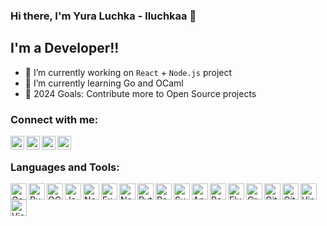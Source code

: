 ### Hi there, I'm Yura Luchka - lluchkaa 👋

## I'm a Developer!!

- 🔭 I’m currently working on `React` + `Node.js` project
- 🌱 I’m currently learning Go and OCaml
- 🥅 2024 Goals: Contribute more to Open Source projects

### Connect with me:

[<img align="left" alt="Telegram" width="22px" src="https://cdn.simpleicons.org/telegram/black/white" />][telegram_contact]
[<img align="left" alt="LinkedIn" width="22px" src="https://cdn.simpleicons.org/linkedin/black/white" />][linkedin_contact]
[<img align="left" alt="Instagram" width="22px" src="https://cdn.simpleicons.org/instagram/black/white" />][instagram_contact]
[<img align="left" alt="Instagram" width="22px" src="https://cdn.simpleicons.org/upwork/black/white" />][upwork_contact]
<br />

### Languages and Tools:

[<img align="left" alt="Go" width="26px" src="https://cdn.simpleicons.org/go/black/white" />][go]
[<img align="left" alt="Rust" width="26px" src="https://cdn.simpleicons.org/rust/black/white" />][rust]
[<img align="left" alt="OCaml" width="26px" src="https://cdn.simpleicons.org/ocaml/black/white" />][ocaml]
[<img align="left" alt="JavaScript" width="26px" src="https://cdn.simpleicons.org/javascript/black/white" />][javascript]
[<img align="left" alt="Node.js" width="26px" src="https://cdn.simpleicons.org/nodedotjs/black/white" />][nodejs]
[<img align="left" alt="Express" width="26px" src="https://cdn.simpleicons.org/express/black/white" />][express]
[<img align="left" alt="Nest.js" width="26px" src="https://cdn.simpleicons.org/nestjs/black/white" />][nestjs]
[<img align="left" alt="Python" width="26px" src="https://cdn.simpleicons.org/python/black/white" />][python]
[<img align="left" alt="React" width="26px" src="https://cdn.simpleicons.org/react/black/white" />][react]
[<img align="left" alt="Svelte" width="26px" src="https://cdn.simpleicons.org/svelte/black/white" />][svelte]
[<img align="left" alt="Angular" width="26px" src="https://cdn.simpleicons.org/angular/black/white" />][angular]
[<img align="left" alt="React Native" width="26px" src="https://cdn.simpleicons.org/react/black/white" />][react_native]
[<img align="left" alt="Flutter" width="26px" src="https://cdn.simpleicons.org/flutter/black/white" />][flutter]
[<img align="left" alt="GraphQL" width="26px" src="https://cdn.simpleicons.org/graphql/black/white" />][graphql]
[<img align="left" alt="Git" width="26px" src="https://cdn.simpleicons.org/git/black/white" />][git]
[<img align="left" alt="GitHub" width="26px" src="https://cdn.simpleicons.org/github/black/white" />][github]
[<img align="left" alt="Visual Studio Code" width="26px" src="https://cdn.simpleicons.org/neovim/black/white" />][neovim]
[<img align="left" alt="Visual Studio Code" width="26px" src="https://cdn.simpleicons.org/visualstudiocode/black/white" />][vscode]


[telegram_contact]: https://lluchkaa.t.me
[instagram_contact]: https://instagram.com/lluchkaa
[linkedin_contact]: https://www.linkedin.com/in/lluchkaa
[upwork_contact]: https://www.upwork.com/freelancers/~01b78045e77027a78f

[go]: https://go.dev
[rust]: https://www.rust-lang.org
[javascript]: https://developer.mozilla.org/en-US/docs/Web/JavaScript
[ocaml]: https://ocaml.org
[nodejs]: https://nodejs.org
[express]: https://expressjs.com
[nestjs]: https://nestjs.com
[python]: https://www.python.org
[react]: https://react.dev
[svelte]: https://svelte.dev
[angular]: https://angular.io
[react_native]: https://reactnative.dev
[flutter]: https://flutter.dev
[graphql]: https://graphql.org
[git]: https://git-scm.com
[github]: https://github.com
[neovim]: https://neovim.io
[vscode]: https://code.visualstudio.com
